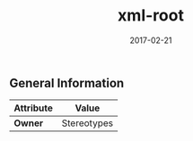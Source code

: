 ﻿---
title: xml-root
toc: false
type: specs
date: "2017-02-21"
draft: false
specification: VEC
version: 1.1.3
documentType: "Recommendation"
elementType: Class
classes:
  - xml-root
menu_name: vec-1.1.3
---


## General Information

| Attribute               | Value |
|-------------------------|-------|
| **Owner**               | Stereotypes |

